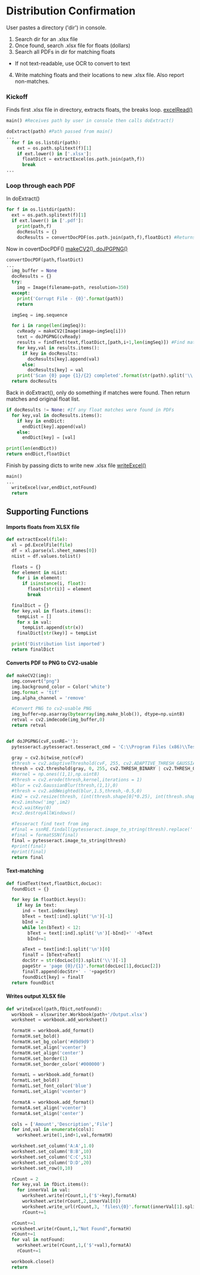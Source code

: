 # Distribution Confirmation
User pastes a directory ('dir') in console.
1. Search dir for an .xlsx file
2. Once found, search .xlsx file for floats (dollars)
3. Search all PDFs in dir for matching floats
  - If not text-readable, use OCR to convert to text
4. Write matching floats and their locations to new .xlsx file. Also report non-matches.

### Kickoff
Finds first .xlsx file in directory, extracts floats, the breaks loop.
[excelRead()](#imports-floats-from-xlsx-file)
```python
main() #Receives path by user in console then calls doExtract()

doExtract(path) #Path passed from main()
...
  for f in os.listdir(path):
    ext = os.path.splitext(f)[1]
    if ext.lower() in ['.xlsx']:
      floatDict = extractExcel(os.path.join(path,f))
      break
...
```
### Loop through each PDF
In doExtract()
```python
for f in os.listdir(path):
  ext = os.path.splitext(f)[1]
  if ext.lower() in ['.pdf']:
    print(path,f)
    docResults = {}
    docResults = convertDocPDF(os.path.join(path,f),floatDict) #Returns float matches in a PDF
```
Now in covertDocPDF()
[makeCV2(), doJPGPNG()](#converts-pdf-to-png-to-cv2-usable)
```python
convertDocPDF(path,floatDict)
...
  img_buffer = None
  docResults = {}
  try:
    img = Image(filename=path, resolution=350)
  except:
    print('Corrupt File - {0}'.format(path))
    return

  imgSeq = img.sequence

  for i in range(len(imgSeq)):
    cvReady = makeCV2(Image(image=imgSeq[i]))
    text = doJPGPNG(cvReady)
    results = findText(text,floatDict,[path,i+1,len(imgSeq)]) #Find matches between floatDict and given text
    for key,val in results.items():
      if key in docResults:
        docResults[key].append(val)
      else:
        docResults[key] = val
    print('Scan {0} page {1}/{2} completed'.format(str(path).split('\\')[-1],i+1,len(imgSeq)))
  return docResults
```
Back in doExtract(), only do something if matches were found. Then return matches and original float list.
```python
if docResults != None: #If any float matches were found in PDFs
  for key,val in docResults.items():
    if key in endDict:
      endDict[key].append(val)
    else:
      endDict[key] = [val]

print(len(endDict))
return endDict,floatDict
```
Finish by passing dicts to write new .xlsx file
[writeExcel()](#writes-output-xlsx-file)
```python
main()
...
  writeExcel(var,endDict,notFound)
  return
```
## Supporting Functions
#### Imports floats from XLSX file
```python
def extractExcel(file):
  xl = pd.ExcelFile(file)
  df = xl.parse(xl.sheet_names[0])
  nList = df.values.tolist()

  floats = {}
  for element in nList:
    for i in element:
      if isinstance(i, float):
        floats[str(i)] = element
        break

  finalDict = {}
  for key,val in floats.items():
    tempList = []
    for x in val:
      tempList.append(str(x))
    finalDict[str(key)] = tempList

  print('Distribution list imported')
  return finalDict
```

#### Converts PDF to PNG to CV2-usable
```python
def makeCV2(img):
  img.convert("png")
  img.background_color = Color('white')
  img.format = 'tif'
  img.alpha_channel = 'remove'

  #Convert PNG to cv2-usable PNG
  img_buffer=np.asarray(bytearray(img.make_blob()), dtype=np.uint8)
  retval = cv2.imdecode(img_buffer,0)
  return retval


def doJPGPNG(cvF,ssnRE=''):
  pytesseract.pytesseract.tesseract_cmd = 'C:\\Program Files (x86)\\Tesseract-OCR\\tesseract'

  gray = cv2.bitwise_not(cvF)
  #thresh = cv2.adaptiveThreshold(cvF, 255, cv2.ADAPTIVE_THRESH_GAUSSIAN_C, cv2.THRESH_BINARY, 3, 1)
  thresh = cv2.threshold(gray, 0, 255, cv2.THRESH_BINARY | cv2.THRESH_OTSU)[1]
  #kernel = np.ones((1,1),np.uint8)
  #thresh = cv2.erode(thresh,kernel,iterations = 1)
  #blur = cv2.GaussianBlur(thresh,(1,1),0)
  #thresh = cv2.addWeighted(blur,1.5,thresh,-0.5,0)
  #im2 = cv2.resize(thresh, (int(thresh.shape[0]*0.25), int(thresh.shape[1]*0.25)))
  #cv2.imshow('img',im2)
  #cv2.waitKey(0)
  #cv2.destroyAllWindows()

  #Tesseract find text from img
  #final = ssnRE.findall(pytesseract.image_to_string(thresh).replace(' ', ''))
  #final = formatSSN(final)
  final = pytesseract.image_to_string(thresh)
  #print(final)
  #print(final)
  return final
```

#### Text-matching
```python
def findText(text,floatDict,docLoc):
  foundDict = {}

  for key in floatDict.keys():
    if key in text:
      ind = text.index(key)
      bText = text[:ind].split('\n')[-1]
      bInd = 2
      while len(bText) < 12:
        bText = text[:ind].split('\n')[-bInd]+' '+bText
        bInd+=1

      aText = text[ind:].split('\n')[0]
      finalT = [bText+aText]
      docStr = str(docLoc[0]).split('\\')[-1]
      pageStr = 'page {0}/{1}'.format(docLoc[1],docLoc[2])
      finalT.append(docStr+' - '+pageStr)
      foundDict[key] = finalT
  return foundDict
```
#### Writes output XLSX file
```python
def writeExcel(path,fDict,notFound):
  workbook = xlsxwriter.Workbook(path+'/Output.xlsx')
  worksheet = workbook.add_worksheet()

  formatH = workbook.add_format()
  formatH.set_bold()
  formatH.set_bg_color('#d9d9d9')
  formatH.set_align('vcenter')
  formatH.set_align('center')
  formatH.set_border(1)
  formatH.set_border_color('#000000')

  formatL = workbook.add_format()
  formatL.set_bold()
  formatL.set_font_color('blue')
  formatL.set_align('vcenter')

  formatA = workbook.add_format()
  formatA.set_align('vcenter')
  formatA.set_align('center')

  cols = ['Amount','Description','File']
  for ind,val in enumerate(cols):
    worksheet.write(1,ind+1,val,formatH)

  worksheet.set_column('A:A',1.0)
  worksheet.set_column('B:B',10)
  worksheet.set_column('C:C',51)
  worksheet.set_column('D:D',20)
  worksheet.set_row(0,10)

  rCount = 2
  for key,val in fDict.items():
    for innerVal in val:
      worksheet.write(rCount,1,('$'+key),formatA)
      worksheet.write(rCount,2,innerVal[0])
      worksheet.write_url(rCount,3, 'files\{0}'.format(innerVal[1].split(' ')[0]), string=innerVal[1], cell_format=formatL)
      rCount+=1

  rCount+=1
  worksheet.write(rCount,1,"Not Found",formatH)
  rCount+=1
  for val in notFound:
    worksheet.write(rCount,1,('$'+val),formatA)
    rCount+=1

  workbook.close()
  return
```

